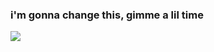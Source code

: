 ### i'm gonna change this, gimme a lil time

[![](https://github-readme-stats.vercel.app/api/top-langs/?username=alakbarz&langs_count=6&theme=dark)](https://alak.bar)
